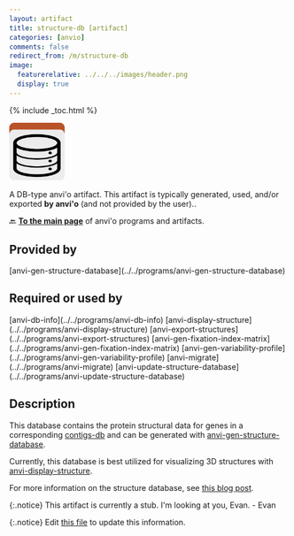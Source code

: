 ```yaml
---
layout: artifact
title: structure-db [artifact]
categories: [anvio]
comments: false
redirect_from: /m/structure-db
image:
  featurerelative: ../../../images/header.png
  display: true
---
```



{% include _toc.html %}


<img src="../../images/icons/DB.png" alt="DB" style="width:100px; border:none" />

A DB-type anvi'o artifact. This artifact is typically generated, used, and/or exported **by anvi'o** (and not provided by the user)..

🔙 **[To the main page](../../)** of anvi'o programs and artifacts.

## Provided by


<p style="text-align: left" markdown="1"><span class="artifact-p">[anvi-gen-structure-database](../../programs/anvi-gen-structure-database)</span></p>


## Required or used by


<p style="text-align: left" markdown="1"><span class="artifact-r">[anvi-db-info](../../programs/anvi-db-info)</span> <span class="artifact-r">[anvi-display-structure](../../programs/anvi-display-structure)</span> <span class="artifact-r">[anvi-export-structures](../../programs/anvi-export-structures)</span> <span class="artifact-r">[anvi-gen-fixation-index-matrix](../../programs/anvi-gen-fixation-index-matrix)</span> <span class="artifact-r">[anvi-gen-variability-profile](../../programs/anvi-gen-variability-profile)</span> <span class="artifact-r">[anvi-migrate](../../programs/anvi-migrate)</span> <span class="artifact-r">[anvi-update-structure-database](../../programs/anvi-update-structure-database)</span></p>


## Description


This database contains the protein structural data for genes in a corresponding <span class="artifact-n">[contigs-db](/software/anvio/help/main/artifacts/contigs-db)</span> and can be generated with <span class="artifact-p">[anvi-gen-structure-database](/software/anvio/help/main/programs/anvi-gen-structure-database)</span>.


Currently, this database is best utilized for visualizing 3D structures with <span class="artifact-p">[anvi-display-structure](/software/anvio/help/main/programs/anvi-display-structure)</span>.  

For more information on the structure database, see [this blog post](http://merenlab.org/2018/09/04/getting-started-with-anvio-structure/#the-structure-database). 


{:.notice}
This artifact is currently a stub. I'm looking at you, Evan. - Evan



{:.notice}
Edit [this file](https://github.com/merenlab/anvio/tree/master/anvio/docs/artifacts/structure-db.md) to update this information.

